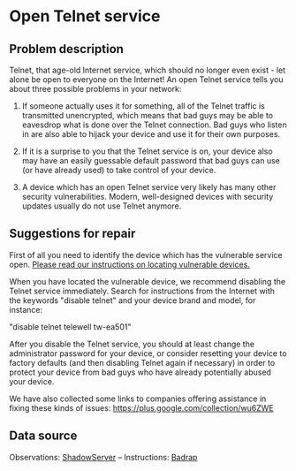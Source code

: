 # Open Telnet service

## Problem description

Telnet, that age-old Internet service, which should no longer even exist - let alone be open to everyone on the Internet! An open Telnet service tells you about three possible problems in your network:

1.  If someone actually uses it for something, all of the Telnet traffic is transmitted unencrypted, which means that bad guys may be able to eavesdrop what is done over the Telnet connection. Bad guys who listen in are also able to hijack your device and use it for their own purposes.

2.  If it is a surprise to you that the Telnet service is on, your device also may have an easily guessable default password that bad guys can use (or have already used) to take control of your device.

3.  A device which has an open Telnet service very likely has many other security vulnerabilities. Modern, well-designed devices with security updates usually do not use Telnet anymore.

## Suggestions for repair

First of all you need to identify the device which has the vulnerable service open. [Please read our instructions on locating vulnerable devices.](./locate.md)

When you have located the vulnerable device, we recommend disabling the Telnet service immediately. Search for instructions from the Internet with the keywords "disable telnet" and your device brand and model, for instance:

"disable telnet telewell tw-ea501"

After you disable the Telnet service, you should at least change the administrator password for your device, or consider resetting your device to factory defaults (and then disabling Telnet again if necessary) in order to protect your device from bad guys who have already potentially abused your device.

We have also collected some links to companies offering assistance in fixing these kinds of issues: https://plus.google.com/collection/wu6ZWE

## Data source

Observations: [ShadowServer](https://www.shadowserver.org/) – Instructions: [Badrap](https://badrap.io/)
